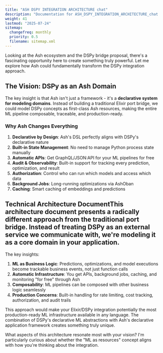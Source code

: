 ```yaml
---
title: "ASH DSPY INTEGRATION ARCHITECTURE chat"
description: "Documentation for ASH_DSPY_INTEGRATION_ARCHITECTURE_chat from the Dspex repository."
weight: 41
lastmod: "2025-07-24"
sitemap:
  changefreq: monthly
  priority: 0.5
  filename: sitemap.xml
---
```


Looking at the Ash ecosystem and the DSPy bridge proposal, there's a fascinating opportunity here to create something truly powerful. Let me explore how Ash could fundamentally transform the DSPy integration approach.

## The Vision: DSPy as an Ash Domain

The key insight is that Ash isn't just a framework - it's a **declarative system for modeling domains**. Instead of building a traditional Elixir port bridge, we could model DSPy concepts as first-class Ash resources, making the entire ML pipeline composable, traceable, and production-ready.

### Why Ash Changes Everything

1. **Declarative by Design**: Ash's DSL perfectly aligns with DSPy's declarative nature
2. **Built-in State Management**: No need to manage Python process state manually
3. **Automatic APIs**: Get GraphQL/JSON:API for your ML pipelines for free
4. **Audit & Observability**: Built-in support for tracking every prediction, optimization, and result
5. **Authorization**: Control who can run which models and access which data
6. **Background Jobs**: Long-running optimizations via AshOban
7. **Caching**: Smart caching of embeddings and predictions

## Technical Architecture DocumentThis architecture document presents a radically different approach from the traditional port bridge. Instead of treating DSPy as an external service we communicate with, we're modeling it as a core domain in your application.

The key insights:

1. **ML as Business Logic**: Predictions, optimizations, and model executions become trackable business events, not just function calls
2. **Automatic Infrastructure**: You get APIs, background jobs, caching, and monitoring "for free" through Ash
3. **Composability**: ML pipelines can be composed with other business logic seamlessly
4. **Production Concerns**: Built-in handling for rate limiting, cost tracking, authorization, and audit trails

This approach would make your Elixir/DSPy integration potentially the most production-ready ML infrastructure available in any language. The combination of DSPy's declarative ML abstractions with Ash's declarative application framework creates something truly unique.

What aspects of this architecture resonate most with your vision? I'm particularly curious about whether the "ML as resources" concept aligns with how you're thinking about the integration.
